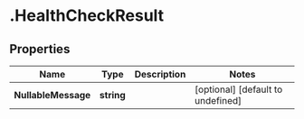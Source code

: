 # .HealthCheckResult

## Properties

|Name | Type | Description | Notes|
|------------ | ------------- | ------------- | -------------|
|**NullableMessage** | **string** |  | [optional] [default to undefined]|




